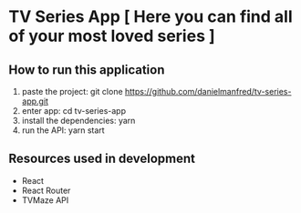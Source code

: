 # TV Series App [ Here you can find all of your most loved series ]

## How to run this application

1. paste the project: git clone https://github.com/danielmanfred/tv-series-app.git
2. enter app: cd tv-series-app
3. install the dependencies: yarn
4. run the API: yarn start

## Resources used in development

- React
- React Router
- TVMaze API